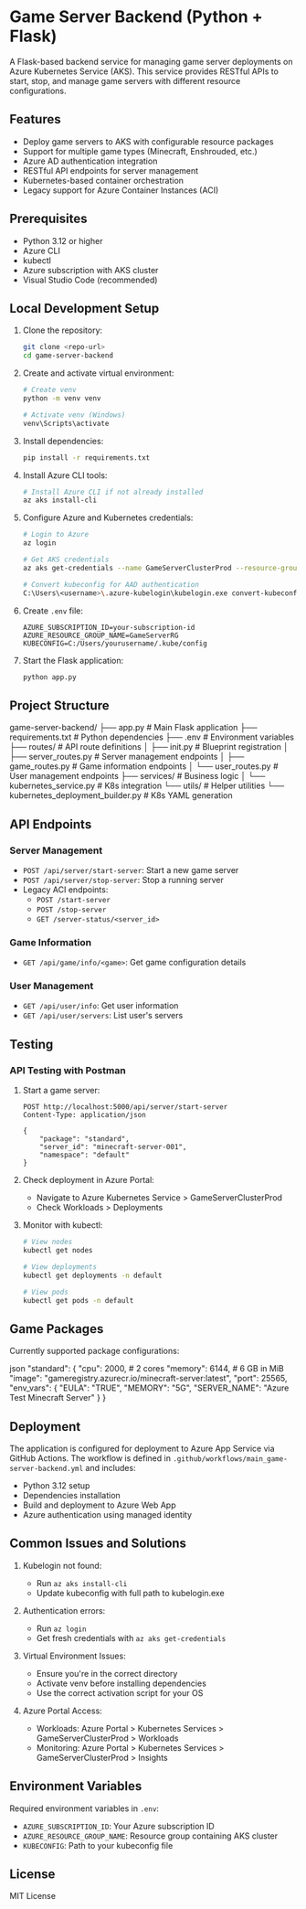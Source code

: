 # Game Server Backend (Python + Flask)

A Flask-based backend service for managing game server deployments on Azure Kubernetes Service (AKS). This service provides RESTful APIs to start, stop, and manage game servers with different resource configurations.

## Features
- Deploy game servers to AKS with configurable resource packages
- Support for multiple game types (Minecraft, Enshrouded, etc.)
- Azure AD authentication integration
- RESTful API endpoints for server management
- Kubernetes-based container orchestration
- Legacy support for Azure Container Instances (ACI)

## Prerequisites

- Python 3.12 or higher
- Azure CLI
- kubectl
- Azure subscription with AKS cluster
- Visual Studio Code (recommended)

## Local Development Setup

1. Clone the repository:
   ```bash
   git clone <repo-url>
   cd game-server-backend
   ```

2. Create and activate virtual environment:
   ```bash
   # Create venv
   python -m venv venv

   # Activate venv (Windows)
   venv\Scripts\activate
   ```

3. Install dependencies:
   ```bash
   pip install -r requirements.txt
   ```

4. Install Azure CLI tools:
   ```bash
   # Install Azure CLI if not already installed
   az aks install-cli
   ```

5. Configure Azure and Kubernetes credentials:
   ```bash
   # Login to Azure
   az login

   # Get AKS credentials
   az aks get-credentials --name GameServerClusterProd --resource-group GameServerRG --overwrite-existing

   # Convert kubeconfig for AAD authentication
   C:\Users\<username>\.azure-kubelogin\kubelogin.exe convert-kubeconfig
   ```

6. Create `.env` file:
   ```plaintext
   AZURE_SUBSCRIPTION_ID=your-subscription-id
   AZURE_RESOURCE_GROUP_NAME=GameServerRG
   KUBECONFIG=C:/Users/yourusername/.kube/config
   ```

7. Start the Flask application:
   ```bash
   python app.py
   ```

## Project Structure
game-server-backend/
├── app.py # Main Flask application
├── requirements.txt # Python dependencies
├── .env # Environment variables
├── routes/ # API route definitions
│ ├── init.py # Blueprint registration
│ ├── server_routes.py # Server management endpoints
│ ├── game_routes.py # Game information endpoints
│ └── user_routes.py # User management endpoints
├── services/ # Business logic
│ └── kubernetes_service.py # K8s integration
└── utils/ # Helper utilities
└── kubernetes_deployment_builder.py # K8s YAML generation

## API Endpoints

### Server Management
- `POST /api/server/start-server`: Start a new game server
- `POST /api/server/stop-server`: Stop a running server
- Legacy ACI endpoints:
  - `POST /start-server`
  - `POST /stop-server`
  - `GET /server-status/<server_id>`

### Game Information
- `GET /api/game/info/<game>`: Get game configuration details

### User Management
- `GET /api/user/info`: Get user information
- `GET /api/user/servers`: List user's servers

## Testing

### API Testing with Postman

1. Start a game server:
   ```http
   POST http://localhost:5000/api/server/start-server
   Content-Type: application/json

   {
       "package": "standard",
       "server_id": "minecraft-server-001",
       "namespace": "default"
   }
   ```

2. Check deployment in Azure Portal:
   - Navigate to Azure Kubernetes Service > GameServerClusterProd
   - Check Workloads > Deployments

3. Monitor with kubectl:
   ```bash
   # View nodes
   kubectl get nodes

   # View deployments
   kubectl get deployments -n default

   # View pods
   kubectl get pods -n default
   ```

## Game Packages

Currently supported package configurations:

json
"standard": {
"cpu": 2000, # 2 cores
"memory": 6144, # 6 GB in MiB
"image": "gameregistry.azurecr.io/minecraft-server:latest",
"port": 25565,
"env_vars": {
"EULA": "TRUE",
"MEMORY": "5G",
"SERVER_NAME": "Azure Test Minecraft Server"
}
}

## Deployment

The application is configured for deployment to Azure App Service via GitHub Actions. The workflow is defined in `.github/workflows/main_game-server-backend.yml` and includes:
- Python 3.12 setup
- Dependencies installation
- Build and deployment to Azure Web App
- Azure authentication using managed identity

## Common Issues and Solutions

1. Kubelogin not found:
   - Run `az aks install-cli`
   - Update kubeconfig with full path to kubelogin.exe

2. Authentication errors:
   - Run `az login`
   - Get fresh credentials with `az aks get-credentials`

3. Virtual Environment Issues:
   - Ensure you're in the correct directory
   - Activate venv before installing dependencies
   - Use the correct activation script for your OS

4. Azure Portal Access:
   - Workloads: Azure Portal > Kubernetes Services > GameServerClusterProd > Workloads
   - Monitoring: Azure Portal > Kubernetes Services > GameServerClusterProd > Insights

## Environment Variables

Required environment variables in `.env`:
- `AZURE_SUBSCRIPTION_ID`: Your Azure subscription ID
- `AZURE_RESOURCE_GROUP_NAME`: Resource group containing AKS cluster
- `KUBECONFIG`: Path to your kubeconfig file

## License

MIT License